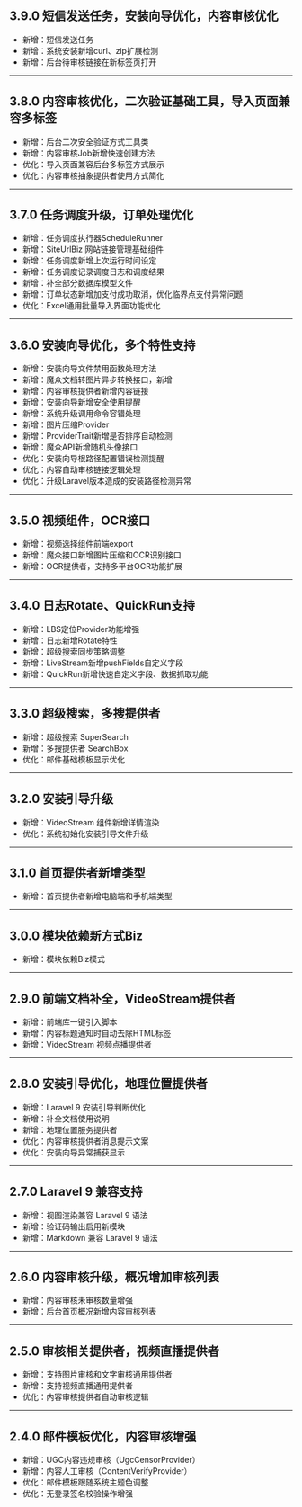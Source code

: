 ## 3.9.0 短信发送任务，安装向导优化，内容审核优化

- 新增：短信发送任务
- 新增：系统安装新增curl、zip扩展检测
- 新增：后台待审核链接在新标签页打开

---

## 3.8.0 内容审核优化，二次验证基础工具，导入页面兼容多标签

- 新增：后台二次安全验证方式工具类
- 新增：内容审核Job新增快速创建方法
- 优化：导入页面兼容后台多标签方式展示
- 优化：内容审核抽象提供者使用方式简化

---

## 3.7.0 任务调度升级，订单处理优化

- 新增：任务调度执行器ScheduleRunner
- 新增：SiteUrlBiz 网站链接管理基础组件
- 新增：任务调度新增上次运行时间设定
- 新增：任务调度记录调度日志和调度结果
- 新增：补全部分数据库模型文件
- 新增：订单状态新增加支付成功取消，优化临界点支付异常问题
- 优化：Excel通用批量导入界面功能优化

---

## 3.6.0 安装向导优化，多个特性支持

- 新增：安装向导文件禁用函数处理方法
- 新增：魔众文档转图片异步转换接口，新增
- 新增：内容审核提供者新增内容链接
- 新增：安装向导新增安全使用提醒
- 新增：系统升级调用命令容错处理
- 新增：图片压缩Provider
- 新增：ProviderTrait新增是否排序自动检测
- 新增：魔众API新增随机头像接口
- 优化：安装向导根路径配置错误检测提醒
- 优化：内容自动审核链接逻辑处理
- 优化：升级Laravel版本造成的安装路径检测异常

---

## 3.5.0 视频组件，OCR接口

- 新增：视频选择组件前端export
- 新增：魔众接口新增图片压缩和OCR识别接口
- 新增：OCR提供者，支持多平台OCR功能扩展

---

## 3.4.0 日志Rotate、QuickRun支持

- 新增：LBS定位Provider功能增强
- 新增：日志新增Rotate特性
- 新增：超级搜索同步策略调整
- 新增：LiveStream新增pushFields自定义字段
- 新增：QuickRun新增快速自定义字段、数据抓取功能

---

## 3.3.0 超级搜索，多搜提供者

- 新增：超级搜索 SuperSearch
- 新增：多搜提供者 SearchBox
- 优化：邮件基础模板显示优化

---

## 3.2.0 安装引导升级

- 新增：VideoStream 组件新增详情渲染
- 优化：系统初始化安装引导文件升级

---

## 3.1.0 首页提供者新增类型

- 新增：首页提供者新增电脑端和手机端类型

---

## 3.0.0 模块依赖新方式Biz

- 新增：模块依赖Biz模式

---

## 2.9.0 前端文档补全，VideoStream提供者

- 新增：前端库一键引入脚本
- 新增：内容标题通知时自动去除HTML标签
- 新增：VideoStream 视频点播提供者

---

## 2.8.0 安装引导优化，地理位置提供者

- 新增：Laravel 9 安装引导判断优化
- 新增：补全文档使用说明
- 新增：地理位置服务提供者
- 优化：内容审核提供者消息提示文案
- 优化：安装向导异常捕获显示

---

## 2.7.0 Laravel 9 兼容支持

- 新增：视图渲染兼容 Laravel 9 语法
- 新增：验证码输出启用新模块
- 新增：Markdown 兼容 Laravel 9 语法

---

## 2.6.0 内容审核升级，概况增加审核列表

- 新增：内容审核未审核数量增强
- 新增：后台首页概况新增内容审核列表

---

## 2.5.0 审核相关提供者，视频直播提供者

- 新增：支持图片审核和文字审核通用提供者
- 新增：支持视频直播通用提供者
- 优化：内容审核提供者自动审核逻辑

---

## 2.4.0 邮件模板优化，内容审核增强

- 新增：UGC内容违规审核（UgcCensorProvider）
- 新增：内容人工审核（ContentVerifyProvider）
- 优化：邮件模板跟随系统主题色调整
- 优化：无登录签名校验操作增强
